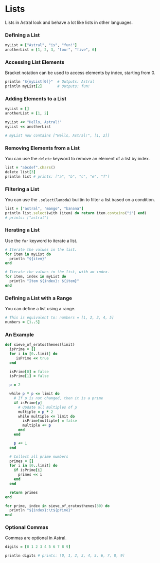 # Lists

Lists in Astral look and behave a lot like lists in other languages.

### Defining a List

```ruby
myList = ["Astral", "is", "fun!"]
anotherList = [1, 2, 3, "four", "five", 6]
```

### Accessing List Elements

Bracket notation can be used to access elements by index, starting from 0.

```ruby
println "${myList[0]}"  # Outputs: Astral
println myList[2]       # Outputs: fun!
```

### Adding Elements to a List

```ruby
myList = []
anotherList = [1, 2]

myList << "Hello, Astral!"
myList << anotherList

# myList now contains ["Hello, Astral!", [1, 2]]
```

### Removing Elements from a List

You can use the `delete` keyword to remove an element of a list by index.

```ruby
list = "abcdef".chars()
delete list[3]
println list # prints: ["a", "b", "c", "e", "f"]
```

### Filtering a List

You can use the `.select(lambda)` builtin to filter a list based on a condition.

```ruby
list = ["astral", "mango", "banana"]
println list.select(with (item) do return item.contains("i") end)
# prints: ["astral"]
```

### Iterating a List

Use the `for` keyword to iterate a list.

```ruby
# Iterate the values in the list.
for item in myList do
  println "${item}"
end

# Iterate the values in the list, with an index.
for item, index in myList do
  println "Item ${index}: ${item}"
end
```

### Defining a List with a Range

You can define a list using a range.

```ruby
# This is equivalent to: numbers = [1, 2, 3, 4, 5]
numbers = [1..5] 
```

### An Example

```ruby
def sieve_of_eratosthenes(limit)
  isPrime = []
  for i in [0..limit] do
     isPrime << true
  end

  isPrime[0] = false
  isPrime[1] = false

  p = 2

  while p * p <= limit do
    # If p is not changed, then it is a prime
    if isPrime[p]
      # Update all multiples of p
      multiple = p * 2
      while multiple <= limit do
        isPrime[multiple] = false
        multiple += p
      end
    end

    p += 1
  end

  # Collect all prime numbers
  primes = []
  for i in [0..limit] do
    if isPrime[i]
      primes << i
    end
  end

  return primes
end

for prime, index in sieve_of_eratosthenes(30) do
  println "${index}:\t${prime}"
end
```

### Optional Commas

Commas are optional in Astral.

```ruby
digits = [0 1 2 3 4 5 6 7 8 9]

println digits # prints: [0, 1, 2, 3, 4, 5, 6, 7, 8, 9]
```